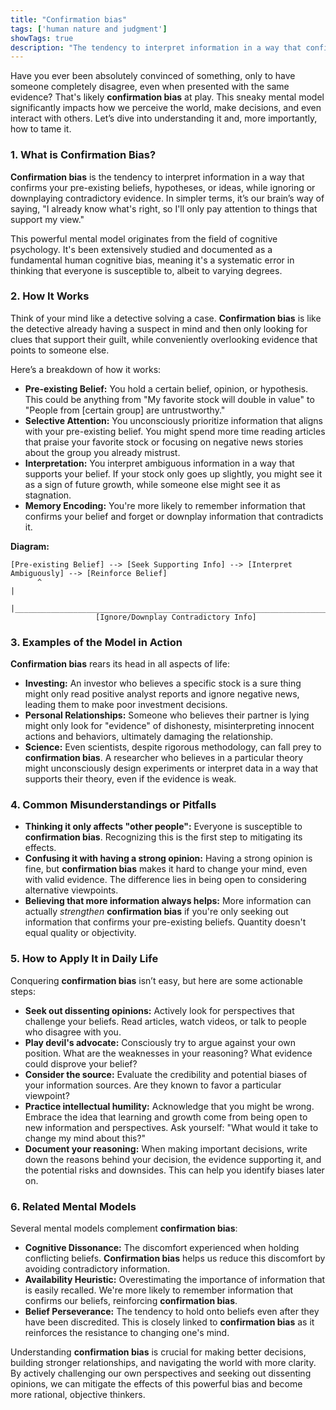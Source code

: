 ```yaml
---
title: "Confirmation bias"
tags: ['human nature and judgment']
showTags: true
description: "The tendency to interpret information in a way that confirms pre-existing beliefs while ignoring contradictory evidence."
---
```



Have you ever been absolutely convinced of something, only to have someone completely disagree, even when presented with the same evidence? That's likely **confirmation bias** at play. This sneaky mental model significantly impacts how we perceive the world, make decisions, and even interact with others. Let’s dive into understanding it and, more importantly, how to tame it.

### 1. What is Confirmation Bias?

**Confirmation bias** is the tendency to interpret information in a way that confirms your pre-existing beliefs, hypotheses, or ideas, while ignoring or downplaying contradictory evidence. In simpler terms, it’s our brain’s way of saying, "I already know what's right, so I'll only pay attention to things that support my view."

This powerful mental model originates from the field of cognitive psychology. It's been extensively studied and documented as a fundamental human cognitive bias, meaning it's a systematic error in thinking that everyone is susceptible to, albeit to varying degrees.

### 2. How It Works

Think of your mind like a detective solving a case. **Confirmation bias** is like the detective already having a suspect in mind and then only looking for clues that support their guilt, while conveniently overlooking evidence that points to someone else.

Here’s a breakdown of how it works:

*   **Pre-existing Belief:** You hold a certain belief, opinion, or hypothesis. This could be anything from "My favorite stock will double in value" to "People from [certain group] are untrustworthy."
*   **Selective Attention:** You unconsciously prioritize information that aligns with your pre-existing belief. You might spend more time reading articles that praise your favorite stock or focusing on negative news stories about the group you already mistrust.
*   **Interpretation:** You interpret ambiguous information in a way that supports your belief. If your stock only goes up slightly, you might see it as a sign of future growth, while someone else might see it as stagnation.
*   **Memory Encoding:** You're more likely to remember information that confirms your belief and forget or downplay information that contradicts it.

**Diagram:**

```
[Pre-existing Belief] --> [Seek Supporting Info] --> [Interpret Ambiguously] --> [Reinforce Belief]
      ^                                                                       |
      |________________________________________________________________________|
                   [Ignore/Downplay Contradictory Info]
```

### 3. Examples of the Model in Action

**Confirmation bias** rears its head in all aspects of life:

*   **Investing:** An investor who believes a specific stock is a sure thing might only read positive analyst reports and ignore negative news, leading them to make poor investment decisions.
*   **Personal Relationships:** Someone who believes their partner is lying might only look for "evidence" of dishonesty, misinterpreting innocent actions and behaviors, ultimately damaging the relationship.
*   **Science:** Even scientists, despite rigorous methodology, can fall prey to **confirmation bias**. A researcher who believes in a particular theory might unconsciously design experiments or interpret data in a way that supports their theory, even if the evidence is weak.

### 4. Common Misunderstandings or Pitfalls

*   **Thinking it only affects "other people":** Everyone is susceptible to **confirmation bias**. Recognizing this is the first step to mitigating its effects.
*   **Confusing it with having a strong opinion:** Having a strong opinion is fine, but **confirmation bias** makes it hard to change your mind, even with valid evidence. The difference lies in being open to considering alternative viewpoints.
*   **Believing that more information always helps:** More information can actually *strengthen* **confirmation bias** if you're only seeking out information that confirms your pre-existing beliefs. Quantity doesn't equal quality or objectivity.

### 5. How to Apply It in Daily Life

Conquering **confirmation bias** isn’t easy, but here are some actionable steps:

*   **Seek out dissenting opinions:** Actively look for perspectives that challenge your beliefs. Read articles, watch videos, or talk to people who disagree with you.
*   **Play devil's advocate:** Consciously try to argue against your own position. What are the weaknesses in your reasoning? What evidence could disprove your belief?
*   **Consider the source:** Evaluate the credibility and potential biases of your information sources. Are they known to favor a particular viewpoint?
*   **Practice intellectual humility:** Acknowledge that you might be wrong. Embrace the idea that learning and growth come from being open to new information and perspectives. Ask yourself: "What would it take to change my mind about this?"
*   **Document your reasoning:** When making important decisions, write down the reasons behind your decision, the evidence supporting it, and the potential risks and downsides. This can help you identify biases later on.

### 6. Related Mental Models

Several mental models complement **confirmation bias**:

*   **Cognitive Dissonance:** The discomfort experienced when holding conflicting beliefs. **Confirmation bias** helps us reduce this discomfort by avoiding contradictory information.
*   **Availability Heuristic:** Overestimating the importance of information that is easily recalled. We're more likely to remember information that confirms our beliefs, reinforcing **confirmation bias**.
*   **Belief Perseverance:** The tendency to hold onto beliefs even after they have been discredited. This is closely linked to **confirmation bias** as it reinforces the resistance to changing one's mind.

Understanding **confirmation bias** is crucial for making better decisions, building stronger relationships, and navigating the world with more clarity. By actively challenging our own perspectives and seeking out dissenting opinions, we can mitigate the effects of this powerful bias and become more rational, objective thinkers.


